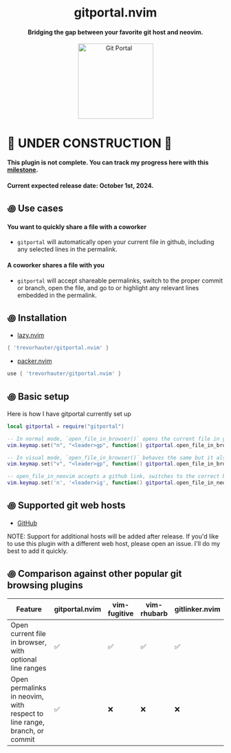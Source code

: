 <div align="center">

# gitportal.nvim
#### Bridging the gap between your favorite git host and neovim.


<img alt="Git Portal" height="175" src="/assets/gitportal-icon.png" />
</div>

# 🚧 UNDER CONSTRUCTION 🚧
#### This plugin is not complete. You can track my progress here with this [milestone](https://github.com/trevorhauter/gitportal.nvim/milestone/1). 
#### Current expected release date: October 1st, 2024.

## ꩜ Use cases
#### You want to quickly share a file with a coworker 
- `gitportal` will automatically open your current file in github, including any selected lines in the permalink.

#### A coworker shares a file with you 
- `gitportal` will accept shareable permalinks, switch to the proper commit or branch, open the file, and go to or highlight any relevant lines embedded in the permalink.

## ꩜ Installation
- [lazy.nvim](https://github.com/folke/lazy.nvim)
```lua
{ 'trevorhauter/gitportal.nvim' }
```

- [packer.nvim](https://github.com/wbthomason/packer.nvim)
```lua
use { 'trevorhauter/gitportal.nvim' }
```

## ꩜ Basic setup
Here is how I have gitportal currently set up
```lua
local gitportal = require("gitportal")

-- In normal mode, `open_file_in_browser()` opens the current file in your browser on the correct branch/commit.
vim.keymap.set("n", "<leader>gp", function() gitportal.open_file_in_browser() end)

-- In visual mode, `open_file_in_browser()` behaves the same but it also includes the selected line(s) in the permalink.
vim.keymap.set("v", "<leader>gp", function() gitportal.open_file_in_browser() end)

-- open_file_in_neovim accepts a github link, switches to the correct branch/commit, and opens the specified file.
vim.keymap.set('n', '<leader>ig', function() gitportal.open_file_in_neovim() end) 
```

## ꩜ Supported git web hosts
- [GitHub](https://github.com/)

NOTE: Support for additional hosts will be added after release. If you'd like to use this plugin with a different web host, please open an issue. I'll do my best to add it quickly.

## ꩜ Comparison against other popular git browsing plugins

Feature                                                 | gitportal.nvim              | vim-fugitive       | vim-rhubarb        | gitlinker.nvim       
--------------------------------------------------------|-----------------------------|--------------------|--------------------|----------------------
Open current file in browser, with optional line ranges | :white_check_mark:          | :white_check_mark: | :white_check_mark: | :white_check_mark:   
Open permalinks in neovim, with respect to line range, branch, or commit|:white_check_mark:| :x:           | :x:                | :x:                  

